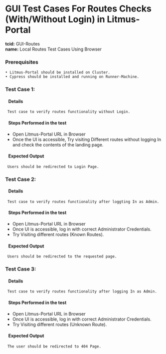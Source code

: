 # GUI Test Cases For Routes Checks (With/Without Login) in Litmus-Portal

<b>tcid:</b> GUI-Routes <br>
<b>name:</b> Local Routes Test Cases Using Browser<br>

### Prerequisites

    • Litmus-Portal should be installed on Cluster.
    • Cypress should be installed and running on Runner-Machine.

### Test Case 1:

#### &nbsp;&nbsp;&nbsp;Details

     Test case to verify routes functionality without Login.

#### &nbsp;&nbsp;&nbsp;Steps Performed in the test

- Open Litmus-Portal URL in Browser
- Once the UI is accessible, Try visiting Different routes without logging In and check the contents of the landing page.

#### &nbsp;&nbsp;&nbsp;Expected Output

     Users should be redirected to Login Page.

### Test Case 2:

#### &nbsp;&nbsp;&nbsp;Details

     Test case to verify routes functionality after loggting In as Admin.

#### &nbsp;&nbsp;&nbsp;Steps Performed in the test

- Open Litmus-Portal URL in Browser
- Once UI is accessible, log in with correct Administrator Credentials.
- Try Visiting different routes (Known Routes).

#### &nbsp;&nbsp;&nbsp;Expected Output

     Users should be redirected to the requested page.

### Test Case 3:

#### &nbsp;&nbsp;&nbsp;Details

     Test case to verify routes functionality after logging In as Admin.

#### &nbsp;&nbsp;&nbsp;Steps Performed in the test

- Open Litmus-Portal URL in Browser
- Once UI is accessible, log in with correct Administrator Credentials.
- Try Visiting different routes (Unknown Route).

#### &nbsp;&nbsp;&nbsp;Expected Output

     The user should be redirected to 404 Page.
